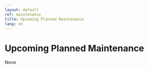 ```yaml
---
layout: default
ref: maintenance
title: Upcoming Planned Maintenance
lang: en
---
```

# Upcoming Planned Maintenance

None
